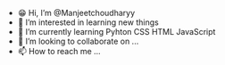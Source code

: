 - 😁 Hi, I’m @Manjeetchoudharyy
- 👀 I’m interested in learning new things
- 🌱 I’m currently learning Pyhton CSS HTML JavaScript
- 💞️ I’m looking to collaborate on ...
- 📫 How to reach me ...

<!---
Manjeetchoudharyy/Manjeetchoudharyy is a ✨ special ✨ repository because its `README.md` (this file) appears on your GitHub profile.
You can click the Preview link to take a look at your changes.
--->
